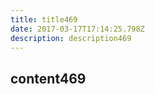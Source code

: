 ```yaml
---
title: title469
date: 2017-03-17T17:14:25.798Z
description: description469
---
```


## content469
  
